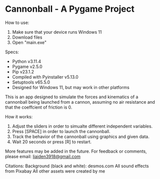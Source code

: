 # Cannonball - A Pygame Project

How to use:
1. Make sure that your device runs Windows 11
2. Download files
3. Open "main.exe"

Specs:
- Python v3.11.4
- Pygame v2.5.0
- Pip v23.1.2
- Compiled with Pyinstaller v5.13.0
- Setuptools v65.5.0
- Designed for Windows 11, but may work in other platforms

This is an app designed to simulate the forces and kinematics of a cannonball being launched from a cannon, assuming no air resistance and that the coeffcient of friction is 0.

How it works:
1. Adjust the sliders in order to simualte different independent variables.
2. Press [SPACE] in order to launch the cannonball.
3. Track the behavior of the cannonball using graphics and given data.
4. Wait 20 seconds or press [R] to restart.

More features may be added in the future.
For feedback or comments, please email: liaiden3918@gmail.com

Citations:
Background (black and white): desmos.com
All sound effects from Pixabay
All other assets were created by me
